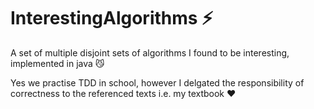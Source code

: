 # InterestingAlgorithms :zap:
A set of multiple disjoint sets of algorithms I found to be interesting, implemented in java :smirk_cat: 
  
Yes we practise TDD in school, however I delgated the responsibility of correctness to the referenced texts i.e. my textbook :heart:
